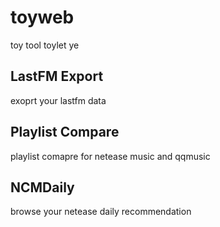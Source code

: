 # toyweb

toy tool toylet ye

## LastFM Export

exoprt your lastfm data

## Playlist Compare

playlist comapre for netease music and qqmusic

## NCMDaily

browse your netease daily recommendation
